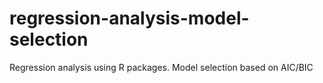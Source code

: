 # regression-analysis-model-selection
Regression analysis using R packages. Model selection based on AIC/BIC
